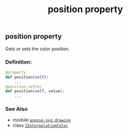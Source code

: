 ﻿---
title: position property
second_title: Aspose.SVG for Python via .NET API References
description: 
type: docs
weight: 40
url: /python-net/aspose.svg.drawing/iinterpolationcolor/position/
is_root: false
---

## position property


Gets or sets the color position.
### Definition:
```python
@property
def position(self):
    ...
@position.setter
def position(self, value):
    ...
```

### See Also
* module [`aspose.svg.drawing`](../../)
* class [`IInterpolationColor`](/svg/python-net/aspose.svg.drawing/iinterpolationcolor)

